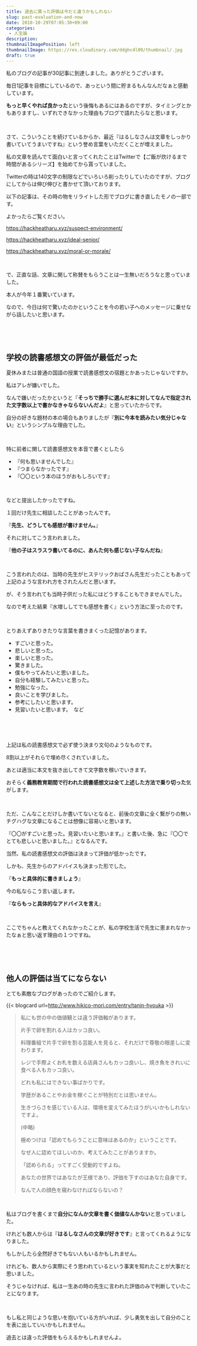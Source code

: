 ```yaml
---
title: 過去に貰った評価は今だと違うかもしれない
slug: past-evaluation-and-now
date: 2018-10-29T07:05:30+09:00
categories: 
 - 人生論
description: 
thumbnailImagePosition: left
thumbnailImage: https://res.cloudinary.com/ddghc4l09/thumbnail/.jpg
draft: true
---
```


<!--more-->

私のブログの記事が30記事に到達しました。ありがとうございます。

毎日1記事を目標にしているので、あっという間に貯まるもんなんだなぁと感動しています。

<strong>もっと早くやれば良かった</strong>という後悔もあるにはあるのですが、タイミングとかもありますし、いずれできなかった理由もブログで語れたらなと思います。

&nbsp;

さて、こういうことを続けているからか、最近『はるしなさんは文章をしっかり書いていてうまいですね』という誉め言葉をいただくことが増えました。

私の文章を読んでて面白いと言ってくれたことはTwitterで【ご飯が炊けるまで時間があるシリーズ】を始めてから貰っていました。

Twitterの時は140文字の制限などでいろいろ削ったりしていたのですが、ブログにしてからは伸び伸びと書かせて頂いております。

以下の記事は、その時の物をリライトした形でブログに書き直したモノの一部です。

よかったらご覧ください。

https://hackheatharu.xyz/suspect-environment/

https://hackheatharu.xyz/ideal-senior/

https://hackheatharu.xyz/moral-or-morale/

&nbsp;

で、正直な話、文章に関して称賛をもらうことは一生無いだろうなと思っていました。

本人が今年１番驚いています。

なので、今日は何で驚いたのかということを今の若い子へのメッセージに乗せながら話したいと思います。

&nbsp;

&nbsp;
<h2>学校の読書感想文の評価が最低だった</h2>
夏休みまたは普通の国語の授業で読書感想文の宿題とかあったじゃないですか。

私はアレが嫌いでした。

なんで嫌いだったかというと『<strong>そっちで勝手に選んだ本に対してなんで指定された文字数以上で書かなきゃならないんだよ</strong>』と思っていたからです。

自分の好きな題材の本の場合もありましたが『<strong>別に今本を読みたい気分じゃない</strong>』というシンプルな理由でした。

&nbsp;

特に前者に関して読書感想文を本音で書くとしたら
<ul>
 	<li>『何も思いませんでした』</li>
 	<li>『つまらなかったです』</li>
 	<li>『〇〇という本のほうがおもしろいです』</li>
</ul>
&nbsp;

などと提出したかったですね。

１回だけ先生に相談したことがあったんです。

『<strong>先生、どうしても感想が書けません。</strong>』

それに対してこう言われました。

『<strong>他の子はスラスラ書いてるのに、あんた何も感じない子なんだね</strong>』

&nbsp;

こう言われたのは、当時の先生がヒステリックおばさん先生だったこともあって上記のような言われ方をされたんだと思います。

が、そう言われても当時子供だった私にはどうすることもできませんでした。

なので考えた結果『水増ししてでも感想を書く』という方法に至ったのです。

&nbsp;

とりあえずありきたりな言葉を書きまくった記憶があります。
<ul>
 	<li>すごいと思った。</li>
 	<li>悲しいと思った。</li>
 	<li>楽しいと思った。</li>
 	<li>驚きました。</li>
 	<li>僕もやってみたいと思いました。</li>
 	<li>自分も経験してみたいと思った。</li>
 	<li>勉強になった。</li>
 	<li>良いことを学びました。</li>
 	<li>参考にしたいと思います。</li>
 	<li>見習いたいと思います。　など</li>
</ul>
&nbsp;

&nbsp;

上記は私の読書感想文で必ず使う決まり文句のようなものです。

8割以上がそれらで埋め尽くされていました。

あとは適当に本文を抜き出してきて文字数を稼いでいきます。

おそらく<strong>義務教育期間で行われた読書感想文は全て上述した方法で乗り切った</strong>気がします。

&nbsp;

ただ、こんなことだけしか書いてないとなると、前後の文章に全く繋がりの無いチグハグな文章になることは想像に容易いと思います。

『〇〇がすごいと思った。見習いたいと思います。』と書いた後、急に『〇〇でとても悲しいと思いました。』となるんです。

当然、私の読書感想文の評価は決まって評価が低かったです。

しかも、先生からのアドバイスも決まった形でした。

『<strong>もっと具体的に書きましょう</strong>』

今の私ならこう言い返します。

『<strong>ならもっと具体的なアドバイスを言え</strong>』

&nbsp;

ここでちゃんと教えてくれなかったことが、私の学校生活で先生に恵まれなかったなぁと思い返す理由の１つですね。

&nbsp;

&nbsp;
<h2>他人の評価は当てにならない</h2>
とても素敵なブログがあったのでご紹介します。

{{< blogcard url=http://www.hikico-mori.com/entry/tanin-hyouka >}}
&nbsp;
<blockquote>私にも世の中の価値観とは違う評価軸があります。

片手で卵を割れる人はカッコ良い。

料理番組で片手で卵を割る芸能人を見ると、それだけで尊敬の眼差しに変わります。

レジで手際よくお札を数える店員さんもカッコ良いし、焼き魚をきれいに食べる人もカッコ良い。

どれも私にはできない事ばかりです。

学歴があることやお金を稼ぐことが特別だとは思いません。

生きづらさを感じている人は、環境を変えてみたほうがいいかもしれないですよ。

(中略)

極めつけは「認めてもらうことに意味はあるのか」ということです。

なぜ人に認めてほしいのか、考えてみたことがありますか。

「認められる」ってすごく受動的ですよね。

あなたの世界ではあなたが王様であり、評価を下すのはあなた自身です。

なんで人の顔色を窺わなければならないの？</blockquote>
&nbsp;

私はブログを書くまで<strong>自分になんか文章を書く価値なんかない</strong>と思っていました。

けれども数人からは『<strong>はるしなさんの文章が好きです</strong>』と言ってくれるようになりました。

もしかしたら全然好きでもない人もいるかもしれません。

けれども、数人から実際にそう思われているという事実を知れたことが大事だと思いました。

そうじゃなければ、私は一生あの時の先生に言われた評価のみで判断していたことになります。

&nbsp;

もし私と同じような思いを抱いている方がいれば、少し勇気を出して自分のことを表に出していいかもしれません。

過去とは違った評価をもらえるかもしれませんよ。
